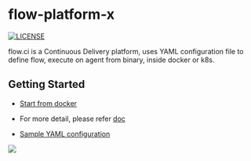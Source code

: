 flow-platform-x
============

[![LICENSE](https://img.shields.io/github/license/pingcap/tidb.svg)](https://github.com/pingcap/tidb/blob/master/LICENSE)  

flow.ci is a Continuous Delivery platform, uses YAML configuration file to define flow, 
execute on agent from binary, inside docker or k8s.

## Getting Started

- [Start from docker](https://github.com/FlowCI/docker)

- For more detail, please refer [doc](https://github.com/flowci/docs)

- [Sample YAML configuration](https://github.com/FlowCI/templates)


![](https://github.com/FlowCI/files/blob/master/imgs/trigger_from_github.gif)